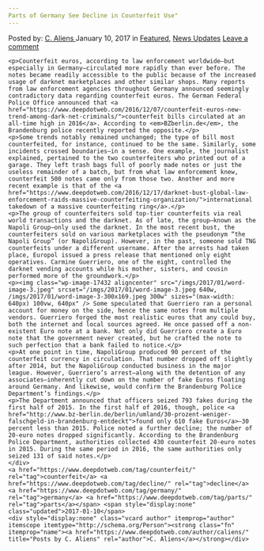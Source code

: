 ```yaml
---
Parts of Germany See Decline in Counterfeit Use"
---
```

<article class="post-listing post-17427 post type-post status-publish format-standard has-post-thumbnail hentry  tag-counterfeit tag-decline tag-germany tag-parts">
    <div class="post-inner">
        <span>Posted by: <a href="https://www.deepdotweb.com/author/caliens/" title="">C. Aliens </a></span>
    <span>January 10, 2017</span>
    <span>in <a href="https://www.deepdotweb.com/category/deepdot-news/" rel="category tag">Featured</a>, <a href="https://www.deepdotweb.com/category/news-updates/" rel="category tag">News Updates</a></span>
    <span><a href="https://www.deepdotweb.com/2017/01/10/parts-germany-see-decline-counterfeit-use/#respond">Leave a comment</a></span>
    </p>
    <div class="clear"></div>
    
    <p>Counterfeit euros, according to law enforcement worldwide—but especially in Germany—circulated more rapidly than ever before. The notes became readily accessible to the public because of the increased usage of darknet marketplaces and other similar shops. Many reports from law enforcement agencies throughout Germany announced seemingly contradictory data regarding counterfeit euros. The German Federal Police Office announced that <a href="https://www.deepdotweb.com/2016/12/07/counterfeit-euros-new-trend-among-dark-net-criminals/">counterfeit bills circulated at an all-time high in 2016</a>. According to <em>BZberlin.de</em>, the Brandenburg police recently reported the opposite.</p>
    <p>Some trends notably remained unchanged; the type of bill most counterfeited, for instance, continued to be the same. Similarly, some incidents crossed boundaries—in a sense. One example, the journalist explained, pertained to the two counterfeiters who printed out of a garage. They left trash bags full of poorly made notes or just the useless remainder of a batch, but from what law enforcement knew, counterfeit 500 notes came only from those two. Another and more recent example is that of the <a href="https://www.deepdotweb.com/2016/12/17/darknet-bust-global-law-enforcement-raids-massive-counterfeiting-organization/">international takedown of a massive counterfeiting ring</a>.</p>
    <p>The group of counterfeiters sold top-tier counterfeits via real world transactions and the darknet. As of late, the group—known as the Napoli Group—only used the darknet. In the most recent bust, the counterfeiters sold on various marketplaces with the pseudonym “the Napoli Group” (or NapoliGroup). However, in the past, someone sold TNG counterfeits under a different username. After the arrests had taken place, Europol issued a press release that mentioned only eight operatives. Carmine Guerriero, one of the eight, controlled the darknet vending accounts while his mother, sisters, and cousin performed more of the groundwork.</p>
    <p><img class="wp-image-17432 aligncenter" src="/imgs/2017/01/word-image-3.jpeg" srcset="/imgs/2017/01/word-image-3.jpeg 640w, /imgs/2017/01/word-image-3-300x169.jpeg 300w" sizes="(max-width: 640px) 100vw, 640px" /> Some speculated that Guerriero ran a personal account for money on the side, hence the same notes from multiple vendors. Guerriero forged the most realistic euros that any could buy, both the internet and local sources agreed. He once passed off a non-existent Euro note at a bank. Not only did Guerriero create a Euro note that the government never created, but he crafted the note to such perfection that a bank failed to notice.</p>
    <p>At one point in time, NapoliGroup produced 90 percent of the counterfeit currency in circulation. That number dropped off slightly after 2014, but the NapoliGroup conducted business in the major league. However, Guerriero’s arrest—along with the detention of any associates—inherently cut down on the number of fake Euros floating around Germany. And likewise, would confirm the Brandenburg Police Department’s findings.</p>
    <p>The Department announced that officers seized 793 fakes during the first half of 2015. In the first half of 2016, though, police <a href="http://www.bz-berlin.de/berlin/umland/30-prozent-weniger-falschgeld-in-brandenburg-entdeckt">found only 610 fake Euros</a>—30 percent less than 2015. Police noted a further decline; the number of 20-euro notes dropped significantly. According to the Brandenburg Police Department, authorities collected 430 counterfeit 20-euro notes in 2015. During the same period in 2016, the same authorities only seized 131 of said notes.</p>
    </div>
    <a href="https://www.deepdotweb.com/tag/counterfeit/" rel="tag">counterfeit</a> <a href="https://www.deepdotweb.com/tag/decline/" rel="tag">decline</a> <a href="https://www.deepdotweb.com/tag/germany/" rel="tag">germany</a> <a href="https://www.deepdotweb.com/tag/parts/" rel="tag">parts</a></span> <span style="display:none" class="updated">2017-01-10</span>
    <div style="display:none" class="vcard author" itemprop="author" itemscope itemtype="http://schema.org/Person"><strong class="fn" itemprop="name"><a href="https://www.deepdotweb.com/author/caliens/" title="Posts by C. Aliens" rel="author">C. Aliens</a></strong></div>
    
